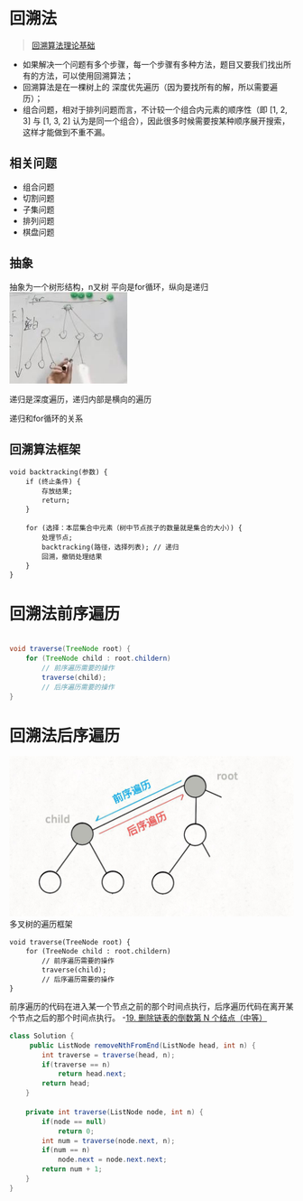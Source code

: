 # 回溯法
>[回溯算法理论基础](https://programmercarl.com/%E5%9B%9E%E6%BA%AF%E7%AE%97%E6%B3%95%E7%90%86%E8%AE%BA%E5%9F%BA%E7%A1%80.html)
- 如果解决一个问题有多个步骤，每一个步骤有多种方法，题目又要我们找出所有的方法，可以使用回溯算法；
- 回溯算法是在一棵树上的 深度优先遍历（因为要找所有的解，所以需要遍历）；
- 组合问题，相对于排列问题而言，不计较一个组合内元素的顺序性（即 [1, 2, 3] 与 [1, 3, 2] 认为是同一个组合），因此很多时候需要按某种顺序展开搜索，这样才能做到不重不漏。

## 相关问题
- 组合问题
- 切割问题
- 子集问题
- 排列问题
- 棋盘问题

## 抽象
抽象为一个树形结构，n叉树
平向是for循环，纵向是递归
![](回溯法_files/2.jpg)

递归是深度遍历，递归内部是横向的遍历

递归和for循环的关系


## 回溯算法框架
```python3
void backtracking(参数) {
    if (终止条件) {
        存放结果;
        return;
    }

    for (选择：本层集合中元素（树中节点孩子的数量就是集合的大小）) {
        处理节点;
        backtracking(路径，选择列表); // 递归
        回溯，撤销处理结果
    }
}
```
# 回溯法前序遍历

```java

void traverse(TreeNode root) {
    for (TreeNode child : root.childern)
        // 前序遍历需要的操作
        traverse(child);
        // 后序遍历需要的操作
}

```
# 回溯法后序遍历

![](回溯法_files/1.jpg)
多叉树的遍历框架
```
void traverse(TreeNode root) {
    for (TreeNode child : root.childern)
        // 前序遍历需要的操作
        traverse(child);
        // 后序遍历需要的操作
}
```

前序遍历的代码在进入某一个节点之前的那个时间点执行，后序遍历代码在离开某个节点之后的那个时间点执行。
-[19. 删除链表的倒数第 N 个结点（中等）](https://leetcode-cn.com/problems/remove-nth-node-from-end-of-list/)
``` java
class Solution {
     public ListNode removeNthFromEnd(ListNode head, int n) {
    	int traverse = traverse(head, n);
    	if(traverse == n)
    	    return head.next;
    	return head;
    }
    
    private int traverse(ListNode node, int n) {
        if(node == null)
            return 0;
        int num = traverse(node.next, n);
        if(num == n)
            node.next = node.next.next;
        return num + 1;
    }
}
```